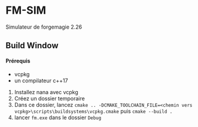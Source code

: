# FM-SIM
Simulateur de forgemagie 2.26

## Build Window

#### Prérequis
- vcpkg
- un compilateur c++17

1) Installez nana avec vcpkg
2) Créez un dossier temporaire
3) Dans ce dossier, lancez `cmake .. -DCMAKE_TOOLCHAIN_FILE=<chemin vers vcpkg>\scripts\buildsystems\vcpkg.cmake` puis `cmake --build .`
4) lancer `fm.exe` dans le dossier `Debug`